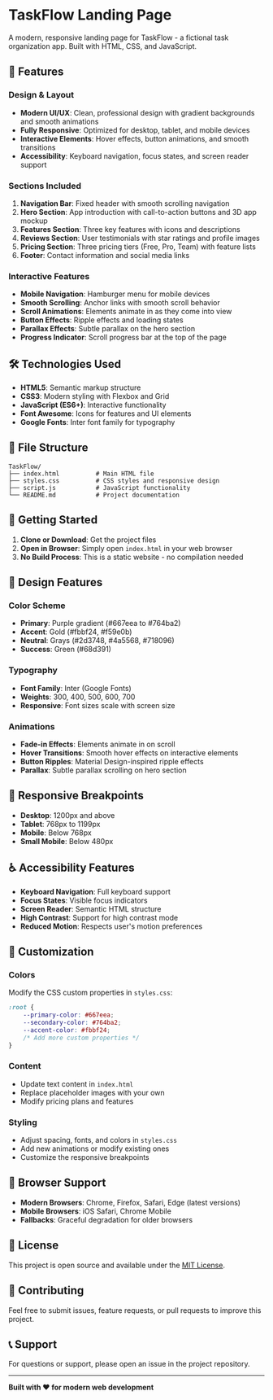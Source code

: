 # TaskFlow Landing Page

A modern, responsive landing page for TaskFlow - a fictional task organization app. Built with HTML, CSS, and JavaScript.

## 🚀 Features

### Design & Layout
- **Modern UI/UX**: Clean, professional design with gradient backgrounds and smooth animations
- **Fully Responsive**: Optimized for desktop, tablet, and mobile devices
- **Interactive Elements**: Hover effects, button animations, and smooth transitions
- **Accessibility**: Keyboard navigation, focus states, and screen reader support

### Sections Included
1. **Navigation Bar**: Fixed header with smooth scrolling navigation
2. **Hero Section**: App introduction with call-to-action buttons and 3D app mockup
3. **Features Section**: Three key features with icons and descriptions
4. **Reviews Section**: User testimonials with star ratings and profile images
5. **Pricing Section**: Three pricing tiers (Free, Pro, Team) with feature lists
6. **Footer**: Contact information and social media links

### Interactive Features
- **Mobile Navigation**: Hamburger menu for mobile devices
- **Smooth Scrolling**: Anchor links with smooth scroll behavior
- **Scroll Animations**: Elements animate in as they come into view
- **Button Effects**: Ripple effects and loading states
- **Parallax Effects**: Subtle parallax on the hero section
- **Progress Indicator**: Scroll progress bar at the top of the page

## 🛠️ Technologies Used

- **HTML5**: Semantic markup structure
- **CSS3**: Modern styling with Flexbox and Grid
- **JavaScript (ES6+)**: Interactive functionality
- **Font Awesome**: Icons for features and UI elements
- **Google Fonts**: Inter font family for typography

## 📁 File Structure

```
TaskFlow/
├── index.html          # Main HTML file
├── styles.css          # CSS styles and responsive design
├── script.js           # JavaScript functionality
└── README.md           # Project documentation
```

## 🚀 Getting Started

1. **Clone or Download**: Get the project files
2. **Open in Browser**: Simply open `index.html` in your web browser
3. **No Build Process**: This is a static website - no compilation needed

## 🎨 Design Features

### Color Scheme
- **Primary**: Purple gradient (#667eea to #764ba2)
- **Accent**: Gold (#fbbf24, #f59e0b)
- **Neutral**: Grays (#2d3748, #4a5568, #718096)
- **Success**: Green (#68d391)

### Typography
- **Font Family**: Inter (Google Fonts)
- **Weights**: 300, 400, 500, 600, 700
- **Responsive**: Font sizes scale with screen size

### Animations
- **Fade-in Effects**: Elements animate in on scroll
- **Hover Transitions**: Smooth hover effects on interactive elements
- **Button Ripples**: Material Design-inspired ripple effects
- **Parallax**: Subtle parallax scrolling on hero section

## 📱 Responsive Breakpoints

- **Desktop**: 1200px and above
- **Tablet**: 768px to 1199px
- **Mobile**: Below 768px
- **Small Mobile**: Below 480px

## ♿ Accessibility Features

- **Keyboard Navigation**: Full keyboard support
- **Focus States**: Visible focus indicators
- **Screen Reader**: Semantic HTML structure
- **High Contrast**: Support for high contrast mode
- **Reduced Motion**: Respects user's motion preferences

## 🔧 Customization

### Colors
Modify the CSS custom properties in `styles.css`:
```css
:root {
    --primary-color: #667eea;
    --secondary-color: #764ba2;
    --accent-color: #fbbf24;
    /* Add more custom properties */
}
```

### Content
- Update text content in `index.html`
- Replace placeholder images with your own
- Modify pricing plans and features

### Styling
- Adjust spacing, fonts, and colors in `styles.css`
- Add new animations or modify existing ones
- Customize the responsive breakpoints

## 🌟 Browser Support

- **Modern Browsers**: Chrome, Firefox, Safari, Edge (latest versions)
- **Mobile Browsers**: iOS Safari, Chrome Mobile
- **Fallbacks**: Graceful degradation for older browsers

## 📄 License

This project is open source and available under the [MIT License](LICENSE).

## 🤝 Contributing

Feel free to submit issues, feature requests, or pull requests to improve this project.

## 📞 Support

For questions or support, please open an issue in the project repository.

---

**Built with ❤️ for modern web development** 